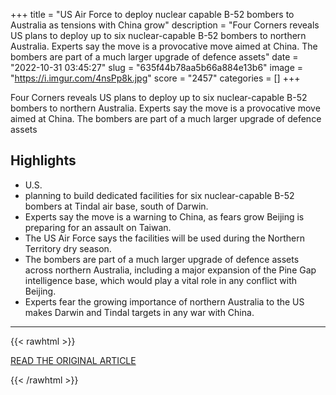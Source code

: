 +++
title = "US Air Force to deploy nuclear capable B-52 bombers to Australia as tensions with China grow"
description = "Four Corners reveals US plans to deploy up to six nuclear-capable B-52 bombers to northern Australia. Experts say the move is a provocative move aimed at China. The bombers are part of a much larger upgrade of defence assets"
date = "2022-10-31 03:45:27"
slug = "635f44b78aa5b66a884e13b6"
image = "https://i.imgur.com/4nsPp8k.jpg"
score = "2457"
categories = []
+++

Four Corners reveals US plans to deploy up to six nuclear-capable B-52 bombers to northern Australia. Experts say the move is a provocative move aimed at China. The bombers are part of a much larger upgrade of defence assets

## Highlights

- U.S.
- planning to build dedicated facilities for six nuclear-capable B-52 bombers at Tindal air base, south of Darwin.
- Experts say the move is a warning to China, as fears grow Beijing is preparing for an assault on Taiwan.
- The US Air Force says the facilities will be used during the Northern Territory dry season.
- The bombers are part of a much larger upgrade of defence assets across northern Australia, including a major expansion of the Pine Gap intelligence base, which would play a vital role in any conflict with Beijing.
- Experts fear the growing importance of northern Australia to the US makes Darwin and Tindal targets in any war with China.

---

{{< rawhtml >}}
  <p class="article-category">
    <a target="_blank" href="https://www.abc.net.au/news/2022-10-31/china-tensions-taiwan-us-military-deploy-bombers-to-australia/101585380">READ THE ORIGINAL ARTICLE</a>
  </p>
{{< /rawhtml >}}
